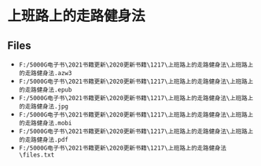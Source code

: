 # 上班路上的走路健身法

## Files

- `F:/5000G电子书\2021书籍更新\2020更新书籍\1217\上班路上的走路健身法\上班路上的走路健身法.azw3`
- `F:/5000G电子书\2021书籍更新\2020更新书籍\1217\上班路上的走路健身法\上班路上的走路健身法.epub`
- `F:/5000G电子书\2021书籍更新\2020更新书籍\1217\上班路上的走路健身法\上班路上的走路健身法.jpg`
- `F:/5000G电子书\2021书籍更新\2020更新书籍\1217\上班路上的走路健身法\上班路上的走路健身法.mobi`
- `F:/5000G电子书\2021书籍更新\2020更新书籍\1217\上班路上的走路健身法\上班路上的走路健身法.pdf`
- `F:/5000G电子书\2021书籍更新\2020更新书籍\1217\上班路上的走路健身法\files.txt`
